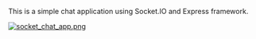 This is a simple chat application using
Socket.IO and Express framework.

[![socket_chat_app.png](https://i.postimg.cc/RC15K2RW/socket_chat_app.png)](https://postimg.cc/F1KBQWwv)
